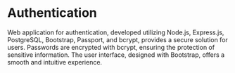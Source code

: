 # Authentication

Web application for authentication, developed utilizing Node.js, Express.js, PostgreSQL, Bootstrap, Passport, and bcrypt, provides a secure solution for users. 
Passwords are encrypted with bcrypt, ensuring the protection of sensitive information. 
The user interface, designed with Bootstrap, offers a smooth and intuitive experience. 
